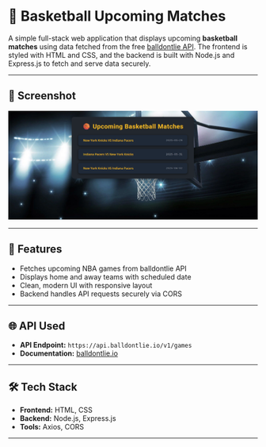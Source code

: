 # 🏀 Basketball Upcoming Matches

A simple full-stack web application that displays upcoming **basketball matches** using data fetched from the free [balldontlie API](https://www.balldontlie.io/). The frontend is styled with HTML and CSS, and the backend is built with Node.js and Express.js to fetch and serve data securely.

---

## 📸 Screenshot

![Screenshot](images/BasketballWebsiteScreenshot.png)  

---

## 🚀 Features

- Fetches upcoming NBA games from balldontlie API
- Displays home and away teams with scheduled date
- Clean, modern UI with responsive layout
- Backend handles API requests securely via CORS

---

## 🌐 API Used

- **API Endpoint:** `https://api.balldontlie.io/v1/games`
- **Documentation:** [balldontlie.io](https://www.balldontlie.io/#get-all-games)

---

## 🛠️ Tech Stack

- **Frontend:** HTML, CSS
- **Backend:** Node.js, Express.js
- **Tools:** Axios, CORS

---

